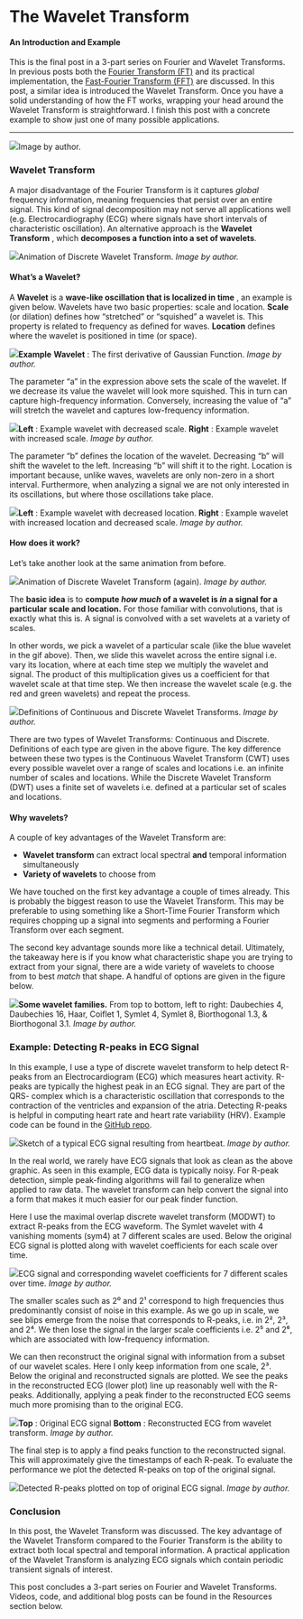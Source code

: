 # The Wavelet Transform
#### An Introduction and Example

This is the final post in a 3-part series on Fourier and Wavelet Transforms.
In previous posts both the [Fourier Transform (FT)](https://medium.com/@shawhin/time-series-signals-the-fourier-transform-f68e8a97c1c2) and its practical implementation, the [Fast-Fourier Transform (FFT)](https://shawhin.medium.com/the-fast-fourier-transform-fft-5e96cf637c38) are discussed. In this post, a similar idea is introduced
the Wavelet Transform. Once you have a solid understanding of how the FT
works, wrapping your head around the Wavelet Transform is straightforward. I
finish this post with a concrete example to show just one of many possible
applications.

* * *

![](https://cdn-images-1.medium.com/max/800/1*Q3hXh-SWU_SadXHfn6hlzw.jpeg)Image by author.

### Wavelet Transform

A major disadvantage of the Fourier Transform is it captures _global_
frequency information, meaning frequencies that persist over an entire signal.
This kind of signal decomposition may not serve all applications well (e.g.
Electrocardiography (ECG) where signals have short intervals of characteristic
oscillation). An alternative approach is the **Wavelet Transform** , which
**decomposes a function into a set of wavelets**.

![](https://cdn-images-1.medium.com/max/800/1*4fXf0Yy8TMLSk7LXoZDDWw.gif)Animation of Discrete
Wavelet Transform. _Image by author._

#### What’s a Wavelet?

A **Wavelet** is a **wave-like oscillation that is localized in time** , an
example is given below. Wavelets have two basic properties: scale and
location. **Scale** (or dilation) defines how “stretched” or “squished” a
wavelet is. This property is related to frequency as defined for waves.
**Location** defines where the wavelet is positioned in time (or space).

![](https://cdn-images-1.medium.com/max/800/1*Ioee_j_s29XVULQVUN_OmA.png)**Example**
**Wavelet** : The first derivative of Gaussian Function. _Image by author._

The parameter “a” in the expression above sets the scale of the wavelet. If we
decrease its value the wavelet will look more squished. This in turn can
capture high-frequency information. Conversely, increasing the value of “a”
will stretch the wavelet and captures low-frequency information.

![](https://cdn-images-1.medium.com/max/800/1*F4yPDvEePSWVLb7C9rRuag.png)**Left** : Example
wavelet with decreased scale. **Right** : Example wavelet with increased
scale. _Image by author._

The parameter “b” defines the location of the wavelet. Decreasing “b” will
shift the wavelet to the left. Increasing “b” will shift it to the right.
Location is important because, unlike waves, wavelets are only non-zero in a
short interval. Furthermore, when analyzing a signal we are not only
interested in its oscillations, but where those oscillations take place.

![](https://cdn-images-1.medium.com/max/800/1*QUAYlxYNrdRX0f4gRjTLtA.png)**Left** : Example
wavelet with decreased location. **Right** : Example wavelet with increased
location and decreased scale. _Image by author._

#### How does it work?

Let’s take another look at the same animation from before.

![](https://cdn-images-1.medium.com/max/800/1*4fXf0Yy8TMLSk7LXoZDDWw.gif)Animation of Discrete
Wavelet Transform (again). _Image by author._

The **basic idea** is to **compute _how much_ of a wavelet is _in_ a signal
**for a particular scale and location.**** For those familiar with
convolutions, that is exactly what this is. A signal is convolved with a set
wavelets at a variety of scales.

In other words, we pick a wavelet of a particular scale (like the blue wavelet
in the gif above). Then, we slide this wavelet across the entire signal i.e.
vary its location, where at each time step we multiply the wavelet and signal.
The product of this multiplication gives us a coefficient for that wavelet
scale at that time step. We then increase the wavelet scale (e.g. the red and
green wavelets) and repeat the process.

![](https://cdn-images-1.medium.com/max/800/1*cjq2OLBemTeqm0FDD2WmOQ.png)Definitions of
Continuous and Discrete Wavelet Transforms. _Image by author._

There are two types of Wavelet Transforms: Continuous and Discrete.
Definitions of each type are given in the above figure. The key difference
between these two types is the Continuous Wavelet Transform (CWT) uses every
possible wavelet over a range of scales and locations i.e. an infinite number
of scales and locations. While the Discrete Wavelet Transform (DWT) uses a
finite set of wavelets i.e. defined at a particular set of scales and
locations.

#### Why wavelets?

A couple of key advantages of the Wavelet Transform are:

  * **Wavelet transform** can extract local spectral **and** temporal information simultaneously
  * **Variety of wavelets** to choose from

We have touched on the first key advantage a couple of times already. This is
probably the biggest reason to use the Wavelet Transform. This may be
preferable to using something like a Short-Time Fourier Transform which
requires chopping up a signal into segments and performing a Fourier Transform
over each segment.

The second key advantage sounds more like a technical detail. Ultimately, the
takeaway here is if you know what characteristic shape you are trying to
extract from your signal, there are a wide variety of wavelets to choose from
to best _match_ that shape. A handful of options are given in the figure
below.

![](https://cdn-images-1.medium.com/max/800/1*mkdL9Wjoj2MjbPtkrpoZjA.png)**Some wavelet
families.** From top to bottom, left to right: Daubechies 4, Daubechies 16,
Haar, Coiflet 1, Symlet 4, Symlet 8, Biorthogonal 1.3, & Biorthogonal 3.1.
_Image by author._

### Example: Detecting R-peaks in ECG Signal

In this example, I use a type of discrete wavelet transform to help detect
R-peaks from an Electrocardiogram (ECG) which measures heart activity. R-peaks
are typically the highest peak in an ECG signal. They are part of the QRS-
complex which is a characteristic oscillation that corresponds to the
contraction of the ventricles and expansion of the atria. Detecting R-peaks is
helpful in computing heart rate and heart rate variability (HRV). Example code
can be found in the [GitHub repo](https://github.com/ShawhinT/YouTube/tree/main/waveletTransform).

![](https://cdn-images-1.medium.com/max/800/1*m7tYdH0YdsaPBCzPB7Higw.jpeg)Sketch of a typical
ECG signal resulting from heartbeat. _Image by author._

In the real world, we rarely have ECG signals that look as clean as the above
graphic. As seen in this example, ECG data is typically noisy. For R-peak
detection, simple peak-finding algorithms will fail to generalize when applied
to raw data. The wavelet transform can help convert the signal into a form
that makes it much easier for our peak finder function.

Here I use the maximal overlap discrete wavelet transform (MODWT) to extract
R-peaks from the ECG waveform. The Symlet wavelet with 4 vanishing moments
(sym4) at 7 different scales are used. Below the original ECG signal is
plotted along with wavelet coefficients for each scale over time.

![](https://cdn-images-1.medium.com/max/800/1*R6SXRFa4Lg_QFMHJbyNCVQ.png)ECG
signal and corresponding wavelet coefficients for 7 different scales over
time. _Image by author._

The smaller scales such as 2⁰ and 2¹ correspond to high frequencies thus
predominantly consist of noise in this example. As we go up in scale, we see
blips emerge from the noise that corresponds to R-peaks, i.e. in 2², 2³, and
2⁴. We then lose the signal in the larger scale coefficients i.e. 2⁵ and 2⁶,
which are associated with low-frequency information.

We can then reconstruct the original signal with information from a subset of
our wavelet scales. Here I only keep information from one scale, 2³. Below the
original and reconstructed signals are plotted. We see the peaks in the
reconstructed ECG (lower plot) line up reasonably well with the R-peaks.
Additionally, applying a peak finder to the reconstructed ECG seems much more
promising than to the original ECG.

![](https://cdn-images-1.medium.com/max/800/1*8Os1HhPKpBuTcLeZ6XejJw.png)**Top** : Original
ECG signal **Bottom** : Reconstructed ECG from wavelet transform. _Image by
author._

The final step is to apply a find peaks function to the reconstructed signal.
This will approximately give the timestamps of each R-peak. To evaluate the
performance we plot the detected R-peaks on top of the original signal.

![](https://cdn-images-1.medium.com/max/800/1*yZbeDuhTQSAGXRo4OqtRvw.png)Detected R-peaks
plotted on top of original ECG signal. _Image by author._

### Conclusion

In this post, the Wavelet Transform was discussed. The key advantage of the
Wavelet Transform compared to the Fourier Transform is the ability to extract
both local spectral and temporal information. A practical application of the
Wavelet Transform is analyzing ECG signals which contain periodic transient
signals of interest.

This post concludes a 3-part series on Fourier and Wavelet Transforms. Videos,
code, and additional blog posts can be found in the Resources section below.